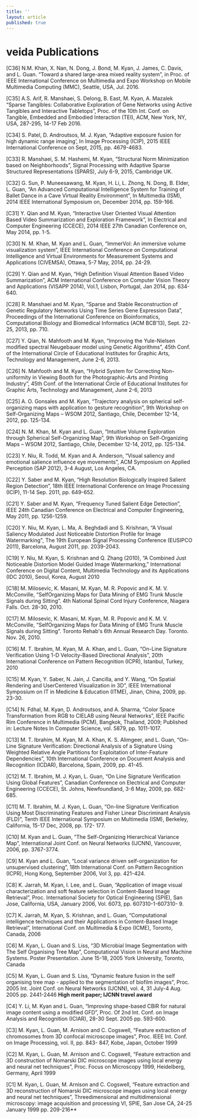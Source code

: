 ```yaml
---
title: ''
layout: article
published: true
---
```

# veida Publications

[C36] N.M. Khan, X. Nan, N. Dong, J. Bond, M. Kyan, J. James, C. Davis, and L. Guan.
“Toward a shared large-area mixed reality system”, in Proc. of IEEE International Conference
on Multimedia and Expo Workshop on Mobile Multimedia Computing (MMC), Seattle, USA, Jul.
2016.

[C35] A.S. Arif, R. Manshaei, S. Delong, B. East, M. Kyan, A. Mazalek “Sparse Tangibles:
Collaborative Exploration of Gene Networks using Active Tangibles and Interactive Tabletops”,
Proc. of the 10th Int. Conf. on Tangible, Embedded and Embodied Interaction (TEI), ACM, New
York, NY, USA, 287-295, 14-17 Feb 2016.

[C34] S. Patel, D. Androutsos, M. J. Kyan, “Adaptive exposure fusion for high dynamic range
imaging’, In Image Processing (ICIP), 2015 IEEE International Conference on Sept, 2015, pp.
4679-4683.

[C33] R. Manshaei, S. M. Hashemi, M. Kyan, “Structural Norm Minimization based on
Neighborhoods”, Signal Processing with Adaptive Sparse Structured Representations (SPARS),
July 6-9, 2015, Cambridge UK.

[C32] G. Sun, P. Muneesawang, M. Kyan, H. Li, L. Zhong, N. Dong, B. Elder, L. Guan, “An
Advanced Computational Intelligence System for Training of Ballet Dance in a Cave Virtual 
Reality Environment”, In Multimedia (ISM), 2014 IEEE International Symposium on, December
2014, pp. 159-166.

[C31] Y. Qian and M. Kyan, “Interactive User Oriented Visual Attention Based Video
Summarization and Exploration Framework”, In Electrical and Computer Engineering
(CCECE), 2014 IEEE 27th Canadian Conference on, May 2014, pp. 1-5.

[C30] N. M. Khan, M. Kyan and L. Guan, “ImmerVol: An immersive volume visualization
system”, IEEE International Conference on Computational Intelligence and Virtual
Environments for Measurement Systems and Applications (CIVEMSA), Ottawa, 5-7 May, 2014,
pp. 24-29.

[C29] Y. Qian and M. Kyan, “High Definition Visual Attention Based Video Summarization”,
ACM International Conference on Computer Vision Theory and Applications (VISAPP 2014),
Vol.1, Lisbon, Portugal, Jan 2014, pp. 634-640.

[C28] R. Manshaei and M. Kyan, “Sparse and Stable Reconstruction of Genetic Regulatory
Networks Using Time Series Gene Expression Data”, Proceedings of the International
Conference on Bioinformatics, Computational Biology and Biomedical Informatics (ACM
BCB’13), Sept. 22-25, 2013, pp. 710.

[C27] Y. Qian, N. Mahfooth and M. Kyan, “Improving the Yule-Nielsen modified spectral
Neugebauer model using Genetic Algorithms”, 45th Conf. of the International Circle of
Educational Institutes for Graphic Arts, Technology and Management, June 2-6, 2013.

[C26] N. Mahfooth and M. Kyan, “Hybrid System for Correcting Non-uniformity in Viewing
Booth for the Photographic-Arts and Printing Industry”, 45th Conf. of the International Circle of
Educational Institutes for Graphic Arts, Technology and Management, June 2-6, 2013

[C25] A. O. Gonsales and M. Kyan, “Trajectory analysis on spherical self-organizing maps with
application to gesture recognition”, 9th Workshop on Self-Organizing Maps – WSOM 2012,
Santiago, Chile, December 12-14, 2012, pp. 125-134.

[C24] N. M. Khan, M. Kyan and L. Guan, “Intuitive Volume Exploration through Spherical
Self-Organizing Map”, 9th Workshop on Self-Organizing Maps – WSOM 2012, Santiago, Chile,
December 12-14, 2012, pp. 125-134.

[C23] Y. Niu, R. Todd, M. Kyan and A. Anderson, “Visual saliency and emotional salience
influence eye movements”, ACM Symposium on Applied Perception (SAP 2012), 3-4 August,
Los Angeles, CA.

[C22] Y. Saber and M. Kyan, “High Resolution Biologically Inspired Salient Region
Detection”, 18th IEEE International Conference on Image Processing (ICIP), 11-14 Sep. 2011,
pp. 649-652.

[C21] Y. Saber and M. Kyan, “Frequency Tuned Salient Edge Detection”, IEEE 24th Canadian 
Conference on Electrical and Computer Engineering, May 2011, pp. 1256-1259.

[C20] Y. Niu, M. Kyan, L. Ma, A. Beghdadi and S. Krishnan, “A Visual Saliency Modulated
Just Noticeable Distortion Profile for Image Watermarking", The 19th European Signal
Processing Conference (EUSIPCO 2011), Barcelona, August 2011, pp. 2039-2043.

[C19] Y. Niu, M. Kyan, S. Krishnan and Q. Zhang (2010), “A Combined Just Noticeable
Distortion Model Guided Image Watermarking,” International Conference on Digital Content,
Multimedia Technology and its Applications (IDC 2010), Seoul, Korea, August 2010

[C18] M. Milosevic, K. Masani, M. Kyan, M. R. Popovic and K. M. V. McConville, “SelfOrganizing
Maps for Data Mining of EMG Trunk Muscle Signals during Sitting”. 4th National
Spinal Cord Injury Conference, Niagara Falls. Oct. 28-30, 2010.

[C17] M. Milosevic, K. Masani, M. Kyan, M. R. Popovic and K. M. V. McConville, “SelfOrganizing
Maps for Data Mining of EMG Trunk Muscle Signals during Sitting”. Toronto
Rehab's 6th Annual Research Day. Toronto. Nov. 26, 2010.

[C16] M. T. Ibrahim, M. Kyan, M. A. Khan, and L. Guan, “On-Line Signature Verification
Using 1-D Velocity-Based Directional Analysis”, 20th International Conference on Pattern
Recognition (ICPR), Istanbul, Turkey, 2010

[C15] M. Kyan, Y. Saber, N. Jain, J. Cancilla, and Y. Wang, “On Spatial Rendering and UserCentered
Visualization in 3D”, IEEE International Symposium on IT in Medicine & Education
(ITME), Jinan, China, 2009, pp. 23-30.

[C14] N. Fdhal, M. Kyan, D. Androutsos, and A. Sharma, “Color Space Transformation from
RGB to CIELAB using Neural Networks”, IEEE Pacific Rim Conference in Multimedia (PCM),
Bangkok, Thailand, 2009; Published in: Lecture Notes In Computer Science, vol. 5879, pp.
1011-1017.

[C13] M. T. Ibrahim, M. Kyan, M. A. Khan, K. S. Alimgeer, and L. Guan, “On-Line Signature
Verification: Directional Analysis of a Signature Using Weighted Relative Angle Partitions for
Exploitation of Inter-Feature Dependencies”, 10th International Conference on Document
Analysis and Recognition (ICDAR), Barcelona, Spain, 2009, pp. 41-45.

[C12] M. T. Ibrahim, M. J. Kyan, L. Guan, “On Line Signature Verification Using Global
Features”, Canadian Conference on Electrical and Computer Engineering (CCECE), St. Johns,
Newfoundland, 3-6 May, 2009, pp. 682-685.

[C11] M. T. Ibrahim, M. J. Kyan, L. Guan, “On-line Signature Verification Using Most
Discriminating Features and Fisher Linear Discriminant Analysis (FLD)”, Tenth IEEE
International Symposium on Multimedia (ISM), Berkeley, California, 15-17 Dec, 2008, pp. 172-
177. 

[C10] M. Kyan and L. Guan, “The Self-Organizing Hierarchical Variance Map”, International
Joint Conf. on Neural Networks (IJCNN), Vancouver, 2006, pp. 3767-3774.

[C9] M. Kyan and L. Guan, “Local variance driven self-organization for unsupervised
clustering”, 18th International Conf. on Pattern Recognition (ICPR), Hong Kong, September
2006, Vol 3, pp. 421-424.

[C8] K. Jarrah, M. Kyan, I. Lee, and L. Guan, “Application of image visual characterization and
soft feature selection in Content-Based Image Retrieval”, Proc. International Society for Optical
Engineering (SPIE), San Jose, California, USA, January 2006, Vol. 6073, pp. 607310-1-607310-
9.

[C7] K. Jarrah, M. Kyan, S. Krishnan, and L. Guan, “Computational intelligence techniques and
their Applications in Content-Based Image Retrieval”, International Conf. on Multimedia &
Expo (ICME), Toronto, Canada, 2006

[C6] M. Kyan, L. Guan and S. Liss, “3D Microbial Image Segmentation with The Self
Organising Tree Map”, Computational Vision in Neural and Machine Systems. Poster
Presentation. June 15-18, 2005 York University, Toronto, Canada

[C5] M. Kyan, L. Guan and S. Liss, “Dynamic feature fusion in the self organising tree map -
applied to the segmentation of biofilm images", Proc. 2005 Int. Joint Conf. on Neural Networks
(IJCNN), vol. 4, 31 July-4 Aug. 2005 pp. 2441-2446 **High merit paper; IJCNN travel
award**

[C4] Y. Li, M. Kyan and L. Guan, “Improving shape-based CBIR for natural image content
using a modified GFD”, Proc. Of 2nd Int. Conf. on Image Analysis and Recognition (ICIAR),
28-30 Sept. 2005 pp. 593-600.

[C3] M. Kyan, L. Guan, M. Arnison and C. Cogswell, “Feature extraction of chromosomes from
3D confocal microscope images”, Proc. IEEE Int. Conf. on Image Processing, vol. II, pp. 843-
847, Kobe, Japan, October 1999

[C2] M. Kyan, L. Guan, M. Arnison and C. Cogswell, “Feature extraction and 3D construction
of Nomarski DIC microscope images using local energy and neural net techniques”, Proc. Focus
on Microscopy 1999, Heidelberg, Germany, April 1999

[C1] M. Kyan, L. Guan, M. Arnison and C. Cogswell, “Feature extraction and 3D reconstruction
of Nomarski DIC microscope images using local energy and neural net techniques”, Threedimensional
and multidimensional microscopy: image acquisition and processing VI, SPIE, San
Jose CA, 24-25 January 1999 pp. 209-216**
